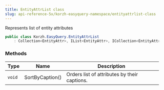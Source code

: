 ```yaml
---
title: EntityAttrList class
slug: api-reference-5x/korzh-easyquery-namespace/entityattrlist-class
---
```



Represents list of entity attributes
```csharp
public class Korzh.EasyQuery.EntityAttrList
    : Collection<EntityAttr>, IList<EntityAttr>, ICollection<EntityAttr>, IEnumerable<EntityAttr>, IEnumerable, IList, ICollection, IReadOnlyList<EntityAttr>, IReadOnlyCollection<EntityAttr>

```

### Methods

| Type | Name | Description | 
| --- | --- | --- | 
| `void` | SortByCaption() | Orders list of attributes by their captions. |